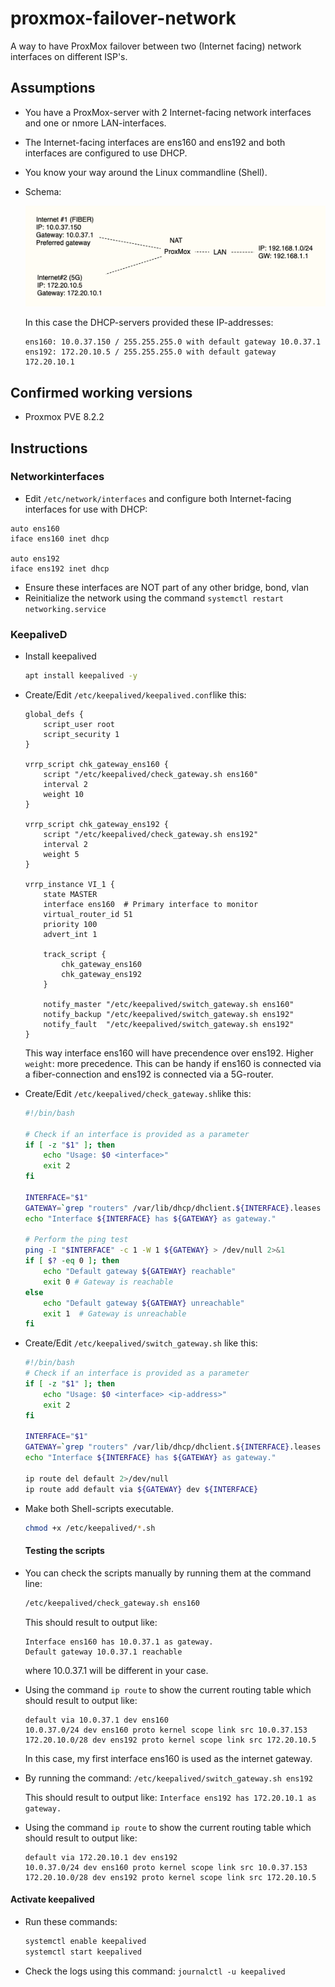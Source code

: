 # proxmox-failover-network
A way to have ProxMox failover between two (Internet facing) network interfaces on different ISP's.

## Assumptions
- You have a ProxMox-server with 2 Internet-facing network interfaces and one or nmore LAN-interfaces.
- The Internet-facing interfaces are ens160 and ens192 and both interfaces are configured to use DHCP.
- You know your way around the Linux commandline (Shell).
- Schema:

  ![schema](assets/schema.png)

  In this case the DHCP-servers provided these IP-addresses:
  ```
  ens160: 10.0.37.150 / 255.255.255.0 with default gateway 10.0.37.1
  ens192: 172.20.10.5 / 255.255.255.0 with default gateway 172.20.10.1
  ```

## Confirmed working versions
- Proxmox PVE 8.2.2

## Instructions

### Networkinterfaces

- Edit `/etc/network/interfaces`  and configure both Internet-facing interfaces for use with DHCP:

```
auto ens160
iface ens160 inet dhcp

auto ens192
iface ens192 inet dhcp
```

- Ensure these interfaces are NOT part of any other bridge, bond, vlan
- Reinitialize the network using the command `systemctl restart networking.service`



### KeepaliveD

- Install keepalived

  ```bash
  apt install keepalived -y
  ```

- Create/Edit `/etc/keepalived/keepalived.conf`like this:

  ```
  global_defs {
      script_user root
      script_security 1
  }
  
  vrrp_script chk_gateway_ens160 {
      script "/etc/keepalived/check_gateway.sh ens160"
      interval 2
      weight 10
  }
  
  vrrp_script chk_gateway_ens192 {
      script "/etc/keepalived/check_gateway.sh ens192"
      interval 2
      weight 5
  }
  
  vrrp_instance VI_1 {
      state MASTER
      interface ens160  # Primary interface to monitor
      virtual_router_id 51
      priority 100
      advert_int 1
  
      track_script {
  	      chk_gateway_ens160
  	      chk_gateway_ens192
      }
  
      notify_master "/etc/keepalived/switch_gateway.sh ens160"
      notify_backup "/etc/keepalived/switch_gateway.sh ens192"
      notify_fault  "/etc/keepalived/switch_gateway.sh ens192"
  }
  ```

  This way interface ens160 will have precendence over ens192. Higher `weight`: more precedence. 
  This can be handy if ens160 is connected via a fiber-connection and ens192 is connected via a 5G-router.

- Create/Edit `/etc/keepalived/check_gateway.sh`like this:
  ``` bash
  #!/bin/bash
  
  # Check if an interface is provided as a parameter
  if [ -z "$1" ]; then
      echo "Usage: $0 <interface>"
      exit 2
  fi
  
  INTERFACE="$1"
  GATEWAY=`grep "routers" /var/lib/dhcp/dhclient.${INTERFACE}.leases | tail -1 | awk {'print $3'} | cut -f1 -d";" `
  echo "Interface ${INTERFACE} has ${GATEWAY} as gateway."
  
  # Perform the ping test
  ping -I "$INTERFACE" -c 1 -W 1 ${GATEWAY} > /dev/null 2>&1
  if [ $? -eq 0 ]; then
      echo "Default gateway ${GATEWAY} reachable"
      exit 0 # Gateway is reachable
  else
      echo "Default gateway ${GATEWAY} unreachable"
      exit 1  # Gateway is unreachable
  fi
  ```

- Create/Edit `/etc/keepalived/switch_gateway.sh` like this:

  ```bash
  #!/bin/bash
  # Check if an interface is provided as a parameter
  if [ -z "$1" ]; then
      echo "Usage: $0 <interface> <ip-address>"
      exit 2
  fi
  
  INTERFACE="$1"
  GATEWAY=`grep "routers" /var/lib/dhcp/dhclient.${INTERFACE}.leases | tail -1 | awk {'print $3'} | cut -f1 -d";" `
  echo "Interface ${INTERFACE} has ${GATEWAY} as gateway."
  
  ip route del default 2>/dev/null
  ip route add default via ${GATEWAY} dev ${INTERFACE}
  ```

- Make both Shell-scripts executable.
  ```bash
  chmod +x /etc/keepalived/*.sh
  ```

  

  #### Testing the scripts

- You can check the scripts manually by running them at the command line:

  ```bash
  /etc/keepalived/check_gateway.sh ens160
  ```

  This should result to output like:

  ```
  Interface ens160 has 10.0.37.1 as gateway.
  Default gateway 10.0.37.1 reachable
  ```

  where 10.0.37.1 will be different in your case.

* Using the command `ip route` to show the current routing table which should result to output like:

  ```
  default via 10.0.37.1 dev ens160 
  10.0.37.0/24 dev ens160 proto kernel scope link src 10.0.37.153 
  172.20.10.0/28 dev ens192 proto kernel scope link src 172.20.10.5 
  ```

  In this case, my first interface ens160 is used as the internet gateway.

* By running the command:
   `/etc/keepalived/switch_gateway.sh ens192` 

  This should result to output like:
  ```Interface ens192 has 172.20.10.1 as gateway.```

* Using the command `ip route` to show the current routing table which should result to output like:
  ``` 
  default via 172.20.10.1 dev ens192 
  10.0.37.0/24 dev ens160 proto kernel scope link src 10.0.37.153 
  172.20.10.0/28 dev ens192 proto kernel scope link src 172.20.10.5
  ```



#### Activate keepalived

* Run these commands:

  ```bash
  systemctl enable keepalived
  systemctl start keepalived
  ```

* Check the logs using this command:
  ```journalctl -u keepalived```







